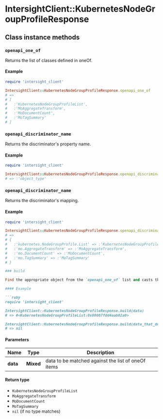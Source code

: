 # IntersightClient::KubernetesNodeGroupProfileResponse

## Class instance methods

### `openapi_one_of`

Returns the list of classes defined in oneOf.

#### Example

```ruby
require 'intersight_client'

IntersightClient::KubernetesNodeGroupProfileResponse.openapi_one_of
# =>
# [
#   :'KubernetesNodeGroupProfileList',
#   :'MoAggregateTransform',
#   :'MoDocumentCount',
#   :'MoTagSummary'
# ]
```

### `openapi_discriminator_name`

Returns the discriminator's property name.

#### Example

```ruby
require 'intersight_client'

IntersightClient::KubernetesNodeGroupProfileResponse.openapi_discriminator_name
# => :'object_type'
```

### `openapi_discriminator_name`

Returns the discriminator's mapping.

#### Example

```ruby
require 'intersight_client'

IntersightClient::KubernetesNodeGroupProfileResponse.openapi_discriminator_mapping
# =>
# {
#   :'kubernetes.NodeGroupProfile.List' => :'KubernetesNodeGroupProfileList',
#   :'mo.AggregateTransform' => :'MoAggregateTransform',
#   :'mo.DocumentCount' => :'MoDocumentCount',
#   :'mo.TagSummary' => :'MoTagSummary'
# }

### build

Find the appropriate object from the `openapi_one_of` list and casts the data into it.

#### Example

```ruby
require 'intersight_client'

IntersightClient::KubernetesNodeGroupProfileResponse.build(data)
# => #<KubernetesNodeGroupProfileList:0x00007fdd4aab02a0>

IntersightClient::KubernetesNodeGroupProfileResponse.build(data_that_doesnt_match)
# => nil
```

#### Parameters

| Name | Type | Description |
| ---- | ---- | ----------- |
| **data** | **Mixed** | data to be matched against the list of oneOf items |

#### Return type

- `KubernetesNodeGroupProfileList`
- `MoAggregateTransform`
- `MoDocumentCount`
- `MoTagSummary`
- `nil` (if no type matches)

